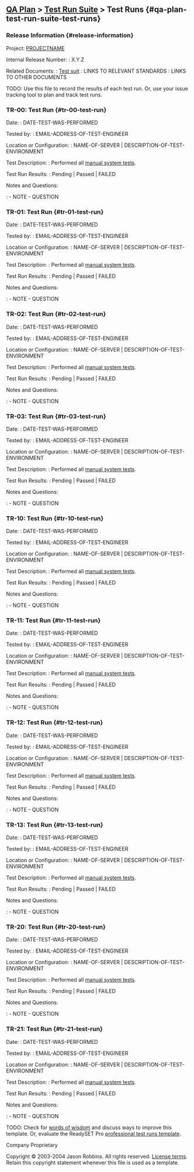 [QA Plan](qa-plan) &gt; [Test Run Suite](test-run-suite) &gt; Test Runs {#qa-plan-test-run-suite-test-runs}
---------------------------------------------------------------------------------

### Release Information {#release-information}


Project:
[PROJECTNAME](index)

Internal Release Number:
:	X.Y.Z

Related Documents:
:	[Test suit](test-suite)
:	LINKS TO RELEVANT STANDARDS
:	LINKS TO OTHER DOCUMENTS


TODO: Use this file to record the results of each test run. Or, use your
issue tracking tool to plan and track test runs.

### TR-00: Test Run {#tr-00-test-run}

Date:
:	DATE-TEST-WAS-PERFORMED

Tested by:
:	EMAIL-ADDRESS-OF-TEST-ENGINEER

Location or Configuration:
:	NAME-OF-SERVER | DESCRIPTION-OF-TEST-ENVIRONMENT

Test Description:
:	Performed all [manual system tests](test-cases).

Test Run Results:
:	Pending | Passed | FAILED

Notes and Questions:

:	- NOTE
	- QUESTION

### TR-01: Test Run {#tr-01-test-run}

Date:
:	DATE-TEST-WAS-PERFORMED

Tested by:
:	EMAIL-ADDRESS-OF-TEST-ENGINEER

Location or Configuration:
:	NAME-OF-SERVER | DESCRIPTION-OF-TEST-ENVIRONMENT

Test Description:
:	Performed all [manual system tests](test-cases).

Test Run Results:
:	Pending | Passed | FAILED

Notes and Questions:

:	- NOTE
	- QUESTION

### TR-02: Test Run {#tr-02-test-run}

Date:
:	DATE-TEST-WAS-PERFORMED

Tested by:
:	EMAIL-ADDRESS-OF-TEST-ENGINEER

Location or Configuration:
:	NAME-OF-SERVER | DESCRIPTION-OF-TEST-ENVIRONMENT

Test Description:
:	Performed all [manual system tests](test-cases).

Test Run Results:
:	Pending | Passed | FAILED

Notes and Questions:

:	- NOTE
	- QUESTION

### TR-03: Test Run {#tr-03-test-run}

Date:
:	DATE-TEST-WAS-PERFORMED

Tested by:
:	EMAIL-ADDRESS-OF-TEST-ENGINEER

Location or Configuration:
:	NAME-OF-SERVER | DESCRIPTION-OF-TEST-ENVIRONMENT

Test Description:
:	Performed all [manual system tests](test-cases).

Test Run Results:
:	Pending | Passed | FAILED

Notes and Questions:

:	- NOTE
	- QUESTION

### TR-10: Test Run {#tr-10-test-run}

Date:
:	DATE-TEST-WAS-PERFORMED

Tested by:
:	EMAIL-ADDRESS-OF-TEST-ENGINEER

Location or Configuration:
:	NAME-OF-SERVER | DESCRIPTION-OF-TEST-ENVIRONMENT

Test Description:
:	Performed all [manual system tests](test-cases).

Test Run Results:
:	Pending | Passed | FAILED

Notes and Questions:

:	- NOTE
	- QUESTION
### TR-11: Test Run {#tr-11-test-run}

Date:
:	DATE-TEST-WAS-PERFORMED

Tested by:
:	EMAIL-ADDRESS-OF-TEST-ENGINEER

Location or Configuration:
:	NAME-OF-SERVER | DESCRIPTION-OF-TEST-ENVIRONMENT

Test Description:
:	Performed all [manual system tests](test-cases).

Test Run Results:
:	Pending | Passed | FAILED

Notes and Questions:

:	- NOTE
	- QUESTION

### TR-12: Test Run {#tr-12-test-run}

Date:
:	DATE-TEST-WAS-PERFORMED

Tested by:
:	EMAIL-ADDRESS-OF-TEST-ENGINEER

Location or Configuration:
:	NAME-OF-SERVER | DESCRIPTION-OF-TEST-ENVIRONMENT

Test Description:
:	Performed all [manual system tests](test-cases).

Test Run Results:
:	Pending | Passed | FAILED

Notes and Questions:

:	- NOTE
	- QUESTION

### TR-13: Test Run {#tr-13-test-run}

Date:
:	DATE-TEST-WAS-PERFORMED

Tested by:
:	EMAIL-ADDRESS-OF-TEST-ENGINEER

Location or Configuration:
:	NAME-OF-SERVER | DESCRIPTION-OF-TEST-ENVIRONMENT

Test Description:
:	Performed all [manual system tests](test-cases).

Test Run Results:
:	Pending | Passed | FAILED

Notes and Questions:

:	- NOTE
	- QUESTION

### TR-20: Test Run {#tr-20-test-run}

Date:
:	DATE-TEST-WAS-PERFORMED

Tested by:
:	EMAIL-ADDRESS-OF-TEST-ENGINEER

Location or Configuration:
:	NAME-OF-SERVER | DESCRIPTION-OF-TEST-ENVIRONMENT

Test Description:
:	Performed all [manual system tests](test-cases).

Test Run Results:
:	Pending | Passed | FAILED

Notes and Questions:

:	- NOTE
	- QUESTION

### TR-21: Test Run {#tr-21-test-run}

Date:
:	DATE-TEST-WAS-PERFORMED

Tested by:
:	EMAIL-ADDRESS-OF-TEST-ENGINEER

Location or Configuration:
:	NAME-OF-SERVER | DESCRIPTION-OF-TEST-ENVIRONMENT

Test Description:
:	Performed all [manual system tests](test-cases).

Test Run Results:
:	Pending | Passed | FAILED

Notes and Questions:

:	- NOTE
	- QUESTION

TODO: Check for [words of wisdom](http://readyset.tigris.org/words-of-wisdom/test-runs.html) and
discuss ways to improve this template. Or, evaluate the ReadySET Pro
[professional test runs template](http://www.readysetpro.com/ "pro use case template and sample test plan").

Company Proprietary

Copyright © 2003-2004 Jason Robbins. All rights reserved. [License terms](readyset-license.html). Retain this copyright statement whenever this file is used as a template.


